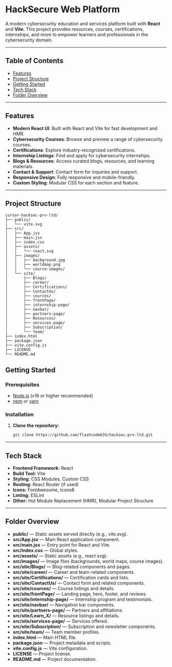# HackSecure Web Platform

A modern cybersecurity education and services platform built with **React** and **Vite**. This project provides resources, courses, certifications, internships, and more to empower learners and professionals in the cybersecurity domain.

---

## Table of Contents

- [Features](#features)
- [Project Structure](#project-structure)
- [Getting Started](#getting-started)
- [Tech Stack](#tech-stack)
- [Folder Overview](#folder-overview)

---

## Features

- **Modern React UI**: Built with React and Vite for fast development and HMR.
- **Cybersecurity Courses**: Browse and preview a range of cybersecurity courses.
- **Certifications**: Explore industry-recognized certifications.
- **Internship Listings**: Find and apply for cybersecurity internships.
- **Blogs & Resources**: Access curated blogs, resources, and learning materials.
- **Contact & Support**: Contact form for inquiries and support.
- **Responsive Design**: Fully responsive and mobile-friendly.
- **Custom Styling**: Modular CSS for each section and feature.

---

## Project Structure

```
cursor-hacksec-prv-ltd/
├── public/
│   └── vite.svg
├── src/
│   ├── App.jsx
│   ├── main.jsx
│   ├── index.css
│   ├── assets/
│   │   └── react.svg
│   ├── images/
│   │   ├── background.jpg
│   │   ├── worldmap.png
│   │   └── cource-images/
│   └── site/
│       ├── Blogs/
│       ├── career/
│       ├── Certifications/
│       ├── ContactUs/
│       ├── cources/
│       ├── frontPage/
│       ├── internship-page/
│       ├── navbar/
│       ├── partners-page/
│       ├── Resources/
│       ├── services-page/
│       ├── Subscription/
│       └── team/
├── index.html
├── package.json
├── vite.config.js
├── LICENSE
└── README.md
```

## Getting Started

### Prerequisites

- [Node.js](https://nodejs.org/) (v16 or higher recommended)
- [npm](https://www.npmjs.com/) or [yarn](https://yarnpkg.com/)

### Installation

1. **Clone the repository:**
   ```sh
   git clone https://github.com/flashcode635/hacksec-prv-ltd.git

   ```

---

## Tech Stack

- **Frontend Framework:** React
- **Build Tool:** Vite
- **Styling:** CSS Modules, Custom CSS
- **Routing:** React Router (if used)
- **Icons:** FontAwesome, Icons8
- **Linting:** ESLint
- **Other:** Hot Module Replacement (HMR), Modular Project Structure

---

## Folder Overview

- **public/** — Static assets served directly (e.g., vite.svg).
- **src/App.jsx** — Main React application component.
- **src/main.jsx** — Entry point for React and Vite.
- **src/index.css** — Global styles.
- **src/assets/** — Static assets (e.g., react.svg).
- **src/images/** — Image files (backgrounds, world maps, course images).
- **src/site/Blogs/** — Blog-related components and pages.
- **src/site/career/** — Career and team-related components.
- **src/site/Certifications/** — Certification cards and lists.
- **src/site/ContactUs/** — Contact form and related components.
- **src/site/cources/** — Course listings and details.
- **src/site/frontPage/** — Landing page, hero, footer, and reviews.
- **src/site/internship-page/** — Internship program and testimonials.
- **src/site/navbar/** — Navigation bar components.
- **src/site/partners-page/** — Partners and affiliations.
- **src/site/Learn_X/** — Resource listings and details.
- **src/site/services-page/** — Services offered.
- **src/site/Subscription/** — Subscription and newsletter components.
- **src/site/team/** — Team member profiles.
- **index.html** — Main HTML file.
- **package.json** — Project metadata and scripts.
- **vite.config.js** — Vite configuration.
- **LICENSE** — Project license.
- **README.md** — Project documentation.
